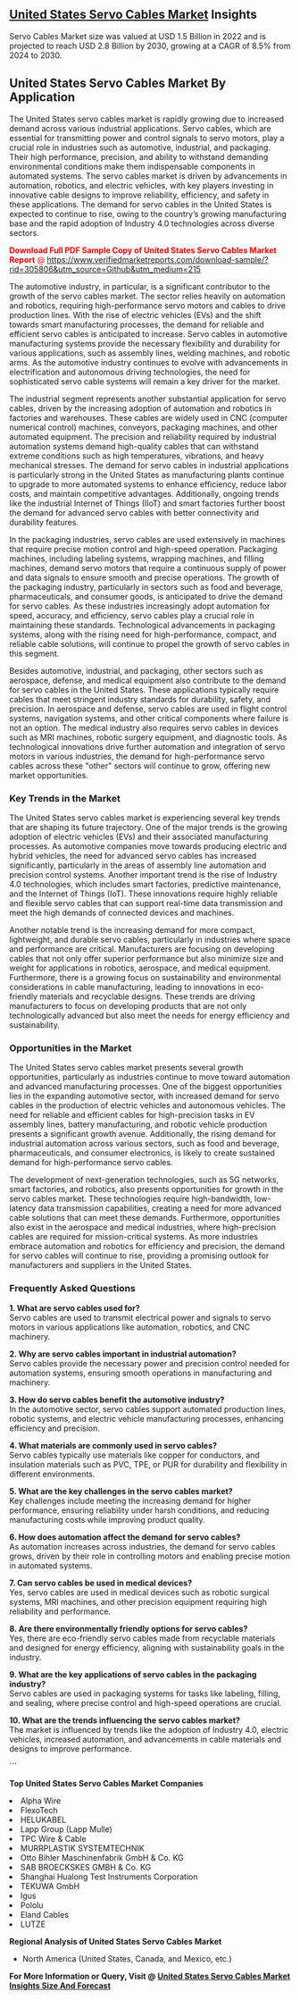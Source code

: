 <h2><a href="https://www.verifiedmarketreports.com/download-sample/?rid=305806&amp;utm_source=Github&amp;utm_medium=215" target="_blank">United States Servo Cables Market</a> Insights</h2><p>Servo Cables Market size was valued at USD 1.5 Billion in 2022 and is projected to reach USD 2.8 Billion by 2030, growing at a CAGR of 8.5% from 2024 to 2030.</p><p> <h2>United States Servo Cables Market By Application</h2> <p>The United States servo cables market is rapidly growing due to increased demand across various industrial applications. Servo cables, which are essential for transmitting power and control signals to servo motors, play a crucial role in industries such as automotive, industrial, and packaging. Their high performance, precision, and ability to withstand demanding environmental conditions make them indispensable components in automated systems. The servo cables market is driven by advancements in automation, robotics, and electric vehicles, with key players investing in innovative cable designs to improve reliability, efficiency, and safety in these applications. The demand for servo cables in the United States is expected to continue to rise, owing to the country’s growing manufacturing base and the rapid adoption of Industry 4.0 technologies across diverse sectors. <p><span class=""><span style="color: #ff0000;"><strong>Download Full PDF Sample Copy of United States Servo Cables Market Report</strong> @ </span><a href="https://www.verifiedmarketreports.com/download-sample/?rid=305806&amp;utm_source=Github&amp;utm_medium=215" target="_blank">https://www.verifiedmarketreports.com/download-sample/?rid=305806&amp;utm_source=Github&amp;utm_medium=215</a></span></p> The automotive industry, in particular, is a significant contributor to the growth of the servo cables market. The sector relies heavily on automation and robotics, requiring high-performance servo motors and cables to drive production lines. With the rise of electric vehicles (EVs) and the shift towards smart manufacturing processes, the demand for reliable and efficient servo cables is anticipated to increase. Servo cables in automotive manufacturing systems provide the necessary flexibility and durability for various applications, such as assembly lines, welding machines, and robotic arms. As the automotive industry continues to evolve with advancements in electrification and autonomous driving technologies, the need for sophisticated servo cable systems will remain a key driver for the market. <p>The industrial segment represents another substantial application for servo cables, driven by the increasing adoption of automation and robotics in factories and warehouses. These cables are widely used in CNC (computer numerical control) machines, conveyors, packaging machines, and other automated equipment. The precision and reliability required by industrial automation systems demand high-quality cables that can withstand extreme conditions such as high temperatures, vibrations, and heavy mechanical stresses. The demand for servo cables in industrial applications is particularly strong in the United States as manufacturing plants continue to upgrade to more automated systems to enhance efficiency, reduce labor costs, and maintain competitive advantages. Additionally, ongoing trends like the industrial Internet of Things (IIoT) and smart factories further boost the demand for advanced servo cables with better connectivity and durability features. <p>In the packaging industries, servo cables are used extensively in machines that require precise motion control and high-speed operation. Packaging machines, including labeling systems, wrapping machines, and filling machines, demand servo motors that require a continuous supply of power and data signals to ensure smooth and precise operations. The growth of the packaging industry, particularly in sectors such as food and beverage, pharmaceuticals, and consumer goods, is anticipated to drive the demand for servo cables. As these industries increasingly adopt automation for speed, accuracy, and efficiency, servo cables play a crucial role in maintaining these standards. Technological advancements in packaging systems, along with the rising need for high-performance, compact, and reliable cable solutions, will continue to propel the growth of servo cables in this segment. <p>Besides automotive, industrial, and packaging, other sectors such as aerospace, defense, and medical equipment also contribute to the demand for servo cables in the United States. These applications typically require cables that meet stringent industry standards for durability, safety, and precision. In aerospace and defense, servo cables are used in flight control systems, navigation systems, and other critical components where failure is not an option. The medical industry also requires servo cables in devices such as MRI machines, robotic surgery equipment, and diagnostic tools. As technological innovations drive further automation and integration of servo motors in various industries, the demand for high-performance servo cables across these "other" sectors will continue to grow, offering new market opportunities. <h3>Key Trends in the Market</h3> <p>The United States servo cables market is experiencing several key trends that are shaping its future trajectory. One of the major trends is the growing adoption of electric vehicles (EVs) and their associated manufacturing processes. As automotive companies move towards producing electric and hybrid vehicles, the need for advanced servo cables has increased significantly, particularly in the areas of assembly line automation and precision control systems. Another important trend is the rise of Industry 4.0 technologies, which includes smart factories, predictive maintenance, and the Internet of Things (IoT). These innovations require highly reliable and flexible servo cables that can support real-time data transmission and meet the high demands of connected devices and machines. <p>Another notable trend is the increasing demand for more compact, lightweight, and durable servo cables, particularly in industries where space and performance are critical. Manufacturers are focusing on developing cables that not only offer superior performance but also minimize size and weight for applications in robotics, aerospace, and medical equipment. Furthermore, there is a growing focus on sustainability and environmental considerations in cable manufacturing, leading to innovations in eco-friendly materials and recyclable designs. These trends are driving manufacturers to focus on developing products that are not only technologically advanced but also meet the needs for energy efficiency and sustainability. <h3>Opportunities in the Market</h3> <p>The United States servo cables market presents several growth opportunities, particularly as industries continue to move toward automation and advanced manufacturing processes. One of the biggest opportunities lies in the expanding automotive sector, with increased demand for servo cables in the production of electric vehicles and autonomous vehicles. The need for reliable and efficient cables for high-precision tasks in EV assembly lines, battery manufacturing, and robotic vehicle production presents a significant growth avenue. Additionally, the rising demand for industrial automation across various sectors, such as food and beverage, pharmaceuticals, and consumer electronics, is likely to create sustained demand for high-performance servo cables. <p>The development of next-generation technologies, such as 5G networks, smart factories, and robotics, also presents opportunities for growth in the servo cables market. These technologies require high-bandwidth, low-latency data transmission capabilities, creating a need for more advanced cable solutions that can meet these demands. Furthermore, opportunities also exist in the aerospace and medical industries, where high-precision cables are required for mission-critical systems. As more industries embrace automation and robotics for efficiency and precision, the demand for servo cables will continue to rise, providing a promising outlook for manufacturers and suppliers in the United States. <h3>Frequently Asked Questions</h3> <p><strong>1. What are servo cables used for?</strong><br>Servo cables are used to transmit electrical power and signals to servo motors in various applications like automation, robotics, and CNC machinery.</p> <p><strong>2. Why are servo cables important in industrial automation?</strong><br>Servo cables provide the necessary power and precision control needed for automation systems, ensuring smooth operations in manufacturing and machinery.</p> <p><strong>3. How do servo cables benefit the automotive industry?</strong><br>In the automotive sector, servo cables support automated production lines, robotic systems, and electric vehicle manufacturing processes, enhancing efficiency and precision.</p> <p><strong>4. What materials are commonly used in servo cables?</strong><br>Servo cables typically use materials like copper for conductors, and insulation materials such as PVC, TPE, or PUR for durability and flexibility in different environments.</p> <p><strong>5. What are the key challenges in the servo cables market?</strong><br>Key challenges include meeting the increasing demand for higher performance, ensuring reliability under harsh conditions, and reducing manufacturing costs while improving product quality.</p> <p><strong>6. How does automation affect the demand for servo cables?</strong><br>As automation increases across industries, the demand for servo cables grows, driven by their role in controlling motors and enabling precise motion in automated systems.</p> <p><strong>7. Can servo cables be used in medical devices?</strong><br>Yes, servo cables are used in medical devices such as robotic surgical systems, MRI machines, and other precision equipment requiring high reliability and performance.</p> <p><strong>8. Are there environmentally friendly options for servo cables?</strong><br>Yes, there are eco-friendly servo cables made from recyclable materials and designed for energy efficiency, aligning with sustainability goals in the industry.</p> <p><strong>9. What are the key applications of servo cables in the packaging industry?</strong><br>Servo cables are used in packaging systems for tasks like labeling, filling, and sealing, where precise control and high-speed operations are crucial.</p> <p><strong>10. What are the trends influencing the servo cables market?</strong><br>The market is influenced by trends like the adoption of Industry 4.0, electric vehicles, increased automation, and advancements in cable materials and designs to improve performance.</p> ```</p><p><strong>Top United States Servo Cables Market Companies</strong></p><div data-test-id=""><p><li>Alpha Wire</li><li> FlexoTech</li><li> HELUKABEL</li><li> Lapp Group (Lapp Mulle)</li><li> TPC Wire & Cable</li><li> MURRPLASTIK SYSTEMTECHNIK</li><li> Otto Bihler Maschinenfabrik GmbH & Co. KG</li><li> SAB BROECKSKES GMBH & Co. KG</li><li> Shanghai Hualong Test Instruments Corporation</li><li> TEKUWA GmbH</li><li> Igus</li><li> Pololu</li><li> Eland Cables</li><li> LUTZE</li></p><div><strong>Regional Analysis of&nbsp;United States Servo Cables Market</strong></div><ul><li dir="ltr"><p dir="ltr">North America&nbsp;(United States, Canada, and Mexico, etc.)</p></li></ul><p><strong>For More Information or Query, Visit @&nbsp;</strong><strong><a href="https://www.verifiedmarketreports.com/product/servo-cables-market/?utm_source=Github&amp;utm_medium=215" target="_blank">United States Servo Cables Market Insights Size And Forecast</a></strong></p></div>
